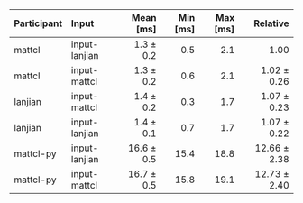 | Participant | Input | Mean [ms] | Min [ms] | Max [ms] | Relative |
|:---|:---|---:|---:|---:|---:|
| mattcl | input-lanjian | 1.3 ± 0.2 | 0.5 | 2.1 | 1.00 |
| mattcl | input-mattcl | 1.3 ± 0.2 | 0.6 | 2.1 | 1.02 ± 0.26 |
| lanjian | input-mattcl | 1.4 ± 0.2 | 0.3 | 1.7 | 1.07 ± 0.23 |
| lanjian | input-lanjian | 1.4 ± 0.1 | 0.7 | 1.7 | 1.07 ± 0.22 |
| mattcl-py | input-lanjian | 16.6 ± 0.5 | 15.4 | 18.8 | 12.66 ± 2.38 |
| mattcl-py | input-mattcl | 16.7 ± 0.5 | 15.8 | 19.1 | 12.73 ± 2.40 |
